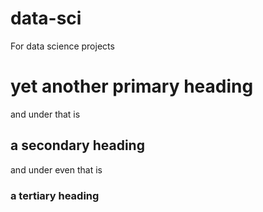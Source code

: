 # data-sci
For data science projects

# yet another primary heading

and under that is

## a secondary heading

and under even that is

### a tertiary heading